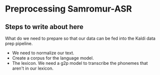 # Preprocessing Samromur-ASR

## Steps to write about here

What do we need to prepare so that our data can be fed into the Kaldi data prep
pipeline.
* We need to normalize our text.
* Create a corpus for the language model.
* The lexicon. We need a g2p model to transcribe the phonemes that aren't in our lexicon.

